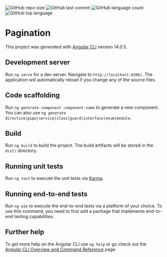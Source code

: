 ![GitHub repo size](https://img.shields.io/github/repo-size/PedroDev3/Angular--Pagination) ![GitHub last commit](https://img.shields.io/github/last-commit/PedroDev3/Angular--Pagination) ![GitHub language count](https://img.shields.io/github/languages/count/PedroDev3/Angular--Pagination) ![GitHub top language](https://img.shields.io/github/languages/top/PedroDev3/Angular--Pagination)

# Pagination

This project was generated with [Angular CLI](https://github.com/angular/angular-cli) version 14.0.5.

## Development server

Run `ng serve` for a dev server. Navigate to `http://localhost:4200/`. The application will automatically reload if you change any of the source files.

## Code scaffolding

Run `ng generate component component-name` to generate a new component. You can also use `ng generate directive|pipe|service|class|guard|interface|enum|module`.

## Build

Run `ng build` to build the project. The build artifacts will be stored in the `dist/` directory.

## Running unit tests

Run `ng test` to execute the unit tests via [Karma](https://karma-runner.github.io).

## Running end-to-end tests

Run `ng e2e` to execute the end-to-end tests via a platform of your choice. To use this command, you need to first add a package that implements end-to-end testing capabilities.

## Further help

To get more help on the Angular CLI use `ng help` or go check out the [Angular CLI Overview and Command Reference](https://angular.io/cli) page.
